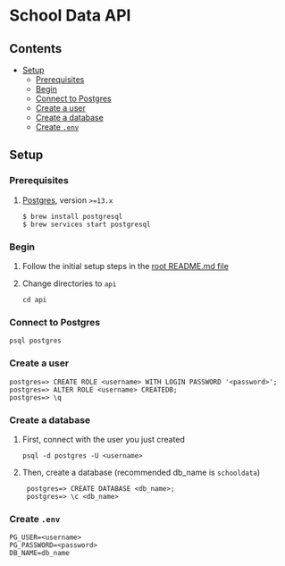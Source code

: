 # School Data API <!-- omit in toc -->

## Contents <!-- omit in toc -->

- [Setup](#setup)
  - [Prerequisites](#prerequisites)
  - [Begin](#begin)
  - [Connect to Postgres](#connect-to-postgres)
  - [Create a user](#create-a-user)
  - [Create a database](#create-a-database)
  - [Create `.env`](#create-env)

## Setup

### Prerequisites

1. [Postgres](https://www.postgresql.org/), version `>=13.x`

   ```shell
   $ brew install postgresql
   $ brew services start postgresql
   ```

### Begin

1. Follow the initial setup steps in the [root README.md file](/README.md#setup)
2. Change directories to `api`

   ```shell
   cd api
   ```

### Connect to Postgres

```shell
psql postgres
```

### Create a user

```postgres
postgres=> CREATE ROLE <username> WITH LOGIN PASSWORD '<password>';
postgres=> ALTER ROLE <username> CREATEDB;
postgres=> \q
```

### Create a database

1. First, connect with the user you just created

   ```shell
   psql -d postgres -U <username>
   ```

2. Then, create a database (recommended db_name is `schooldata`)

   ```postgres
    postgres=> CREATE DATABASE <db_name>;
    postgres=> \c <db_name>
   ```

### Create `.env`

```text
PG_USER=<username>
PG_PASSWORD=<password>
DB_NAME=db_name
```

